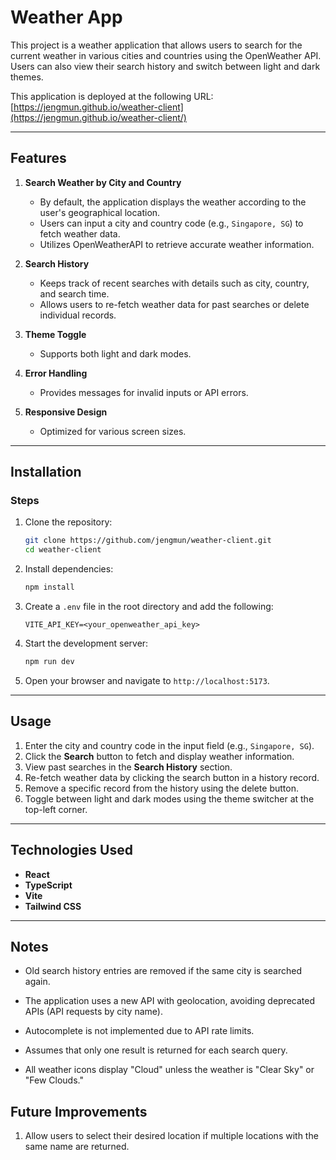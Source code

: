 # Weather App

This project is a weather application that allows users to search for the current weather in various cities and countries using the OpenWeather API. Users can also view their search history and switch between light and dark themes.


This application is deployed at the following URL: [https://jengmun.github.io/weather-client](https://jengmun.github.io/weather-client/)

---

## Features

1. **Search Weather by City and Country**

   - By default, the application displays the weather according to the user's geographical location.
   - Users can input a city and country code (e.g., `Singapore, SG`) to fetch weather data.
   - Utilizes OpenWeatherAPI to retrieve accurate weather information.

2. **Search History**

   - Keeps track of recent searches with details such as city, country, and search time.
   - Allows users to re-fetch weather data for past searches or delete individual records.

3. **Theme Toggle**

   - Supports both light and dark modes.

4. **Error Handling**

   - Provides messages for invalid inputs or API errors.

5. **Responsive Design**

   - Optimized for various screen sizes.

---

## Installation

### Steps

1. Clone the repository:

   ```bash
   git clone https://github.com/jengmun/weather-client.git
   cd weather-client
   ```

2. Install dependencies:

   ```bash
   npm install
   ```

3. Create a `.env` file in the root directory and add the following:

   ```env
   VITE_API_KEY=<your_openweather_api_key>
   ```

4. Start the development server:

   ```bash
   npm run dev
   ```

5. Open your browser and navigate to `http://localhost:5173`.

---

## Usage

1. Enter the city and country code in the input field (e.g., `Singapore, SG`).
2. Click the **Search** button to fetch and display weather information.
3. View past searches in the **Search History** section.
4. Re-fetch weather data by clicking the search button in a history record.
5. Remove a specific record from the history using the delete button.
6. Toggle between light and dark modes using the theme switcher at the top-left corner.

---

## Technologies Used

- **React**
- **TypeScript**
- **Vite**
- **Tailwind CSS**

---

## Notes

- Old search history entries are removed if the same city is searched again.

- The application uses a new API with geolocation, avoiding deprecated APIs (API requests by city name).

- Autocomplete is not implemented due to API rate limits.

- Assumes that only one result is returned for each search query.

- All weather icons display "Cloud" unless the weather is "Clear Sky" or "Few Clouds."

## Future Improvements

1. Allow users to select their desired location if multiple locations with the same name are returned.
